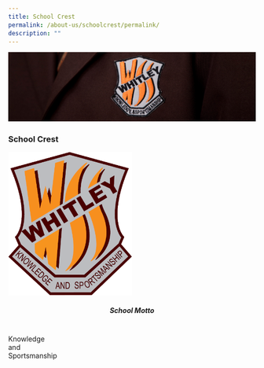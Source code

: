 ```yaml
---
title: School Crest
permalink: /about-us/schoolcrest/permalink/
description: ""
---
```

![](/images/about%20us.jpg)

### School Crest

<img src="/images/School_Logo.png" style="width:50%">

##### <center> School Motto <br><br>

Knowledge<br>and<br> Sportsmanship</center> 